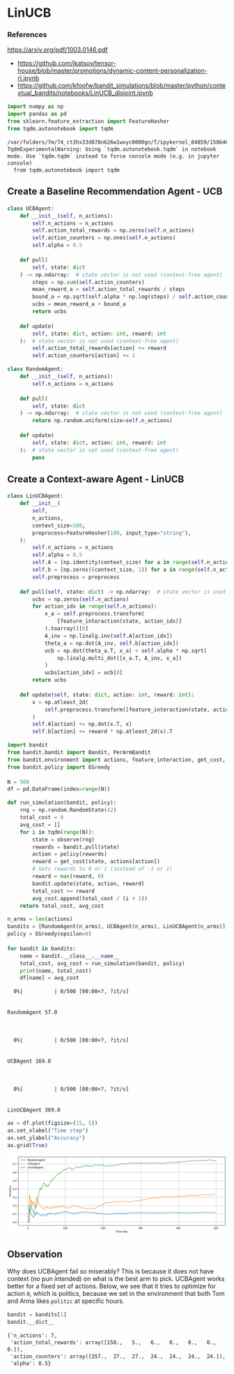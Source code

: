 # LinUCB

### References
https://arxiv.org/pdf/1003.0146.pdf

- https://github.com/ikatsov/tensor-house/blob/master/promotions/dynamic-content-personalization-rl.ipynb
- https://github.com/kfoofw/bandit_simulations/blob/master/python/contextual_bandits/notebooks/LinUCB_disjoint.ipynb


```python
import numpy as np
import pandas as pd
from sklearn.feature_extraction import FeatureHasher
from tqdm.autonotebook import tqdm
```

    /var/folders/7m/74_ct3hx33d878n626w1wxyc0000gn/T/ipykernel_84859/1586460767.py:4: TqdmExperimentalWarning: Using `tqdm.autonotebook.tqdm` in notebook mode. Use `tqdm.tqdm` instead to force console mode (e.g. in jupyter console)
      from tqdm.autonotebook import tqdm


## Create a Baseline Recommendation Agent - UCB 


```python
class UCBAgent:
    def __init__(self, n_actions):
        self.n_actions = n_actions
        self.action_total_rewards = np.zeros(self.n_actions)
        self.action_counters = np.ones(self.n_actions)
        self.alpha = 0.5

    def pull(
        self, state: dict
    ) -> np.ndarray:  # state vector is not used (context-free agent)
        steps = np.sum(self.action_counters)
        mean_reward_a = self.action_total_rewards / steps
        bound_a = np.sqrt(self.alpha * np.log(steps) / self.action_counters)
        ucbs = mean_reward_a + bound_a
        return ucbs

    def update(
        self, state: dict, action: int, reward: int
    ):  # state vector is not used (context-free agent)
        self.action_total_rewards[action] += reward
        self.action_counters[action] += 1
```


```python
class RandomAgent:
    def __init__(self, n_actions):
        self.n_actions = n_actions

    def pull(
        self, state: dict
    ) -> np.ndarray:  # state vector is not used (context-free agent)
        return np.random.uniform(size=self.n_actions)

    def update(
        self, state: dict, action: int, reward: int
    ):  # state vector is not used (context-free agent)
        pass
```

## Create a Context-aware Agent - LinUCB


```python
class LinUCBAgent:
    def __init__(
        self,
        n_actions,
        context_size=100,
        preprocess=FeatureHasher(100, input_type="string"),
    ):
        self.n_actions = n_actions
        self.alpha = 0.5
        self.A = [np.identity(context_size) for a in range(self.n_actions)]
        self.b = [np.zeros((context_size, 1)) for a in range(self.n_actions)]
        self.preprocess = preprocess

    def pull(self, state: dict) -> np.ndarray:  # state vector is used
        ucbs = np.zeros(self.n_actions)
        for action_idx in range(self.n_actions):
            x_a = self.preprocess.transform(
                [feature_interaction(state, action_idx)]
            ).toarray()[0]
            A_inv = np.linalg.inv(self.A[action_idx])
            theta_a = np.dot(A_inv, self.b[action_idx])
            ucb = np.dot(theta_a.T, x_a) + self.alpha * np.sqrt(
                np.linalg.multi_dot([x_a.T, A_inv, x_a])
            )
            ucbs[action_idx] = ucb[0]
        return ucbs

    def update(self, state: dict, action: int, reward: int):
        x = np.atleast_2d(
            self.preprocess.transform([feature_interaction(state, action)]).toarray()
        )
        self.A[action] += np.dot(x.T, x)
        self.b[action] += reward * np.atleast_2d(x).T
```


```python
import bandit
from bandit.bandit import Bandit, PerArmBandit
from bandit.environment import actions, feature_interaction, get_cost, observe
from bandit.policy import EGreedy

N = 500
df = pd.DataFrame(index=range(N))
```


```python
def run_simulation(bandit, policy):
    rng = np.random.RandomState(42)
    total_cost = 0
    avg_cost = []
    for i in tqdm(range(N)):
        state = observe(rng)
        rewards = bandit.pull(state)
        action = policy(rewards)
        reward = get_cost(state, actions[action])
        # Sets rewards to 0 or 1 (instead of -1 or 1)
        reward = max(reward, 0)
        bandit.update(state, action, reward)
        total_cost += reward
        avg_cost.append(total_cost / (i + 1))
    return total_cost, avg_cost
```


```python
n_arms = len(actions)
bandits = [RandomAgent(n_arms), UCBAgent(n_arms), LinUCBAgent(n_arms)]
policy = EGreedy(epsilon=0)

for bandit in bandits:
    name = bandit.__class__.__name__
    total_cost, avg_cost = run_simulation(bandit, policy)
    print(name, total_cost)
    df[name] = avg_cost
```


      0%|          | 0/500 [00:00<?, ?it/s]


    RandomAgent 57.0



      0%|          | 0/500 [00:00<?, ?it/s]


    UCBAgent 169.0



      0%|          | 0/500 [00:00<?, ?it/s]


    LinUCBAgent 369.0



```python
ax = df.plot(figsize=(15, 5))
ax.set_xlabel("Time step")
ax.set_ylabel("Accuracy")
ax.grid(True)
```


    
![png](13_linucb_files/13_linucb_10_0.png)
    


## Observation

Why does UCBAgent fail so miserably? This is because it does not have context (no pun intended) on what is the best arm to pick. UCBAgent works better for a fixed set of actions. Below, we see that it tries to optimize for action `0`, which is politics, because we set in the environment that both Tom and Anna likes `politic` at specific hours.


```python
bandit = bandits[1]
bandit.__dict__
```




    {'n_actions': 7,
     'action_total_rewards': array([158.,   5.,   6.,   0.,   0.,   0.,   0.]),
     'action_counters': array([357.,  27.,  27.,  24.,  24.,  24.,  24.]),
     'alpha': 0.5}


